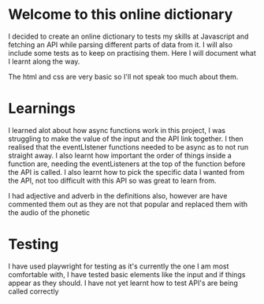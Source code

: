 # Welcome to this online dictionary

I decided to create an online dictionary to tests my skills at Javascript and fetching an API while parsing different parts of data from it. I will also include some tests as to keep on practising them.
Here I will document what I learnt along the way.

The html and css are very basic so I'll not speak too much about them.

# Learnings

I learned alot about how async functions work in this project, I was struggling to make the value of the input and the API link together. I then realised that the eventLIstener functions needed to be async as to not run straight away.
I also learnt how important the order of things inside a function are, needing the eventListeners at the top of the function before the API is called.
I also learnt how to pick the specific data I wanted from the API, not too difficult with this API so was great to learn from.

I had adjective and adverb in the definitions also, however are have commented them out as they are not that popular and replaced them with the audio of the phonetic

# Testing

I have used playwright for testing as it's currently the one I am most comfortable with, I have tested basic elements like the input and if things appear as they should. I have not yet learnt how to test API's are being called correctly
